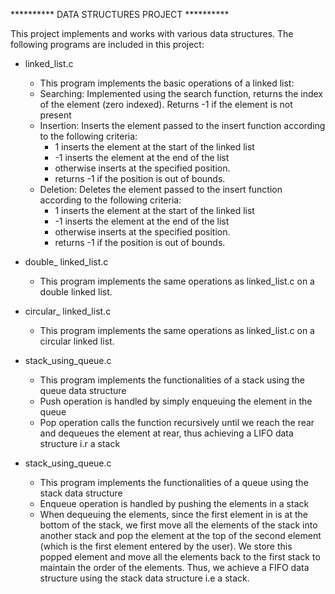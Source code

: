 ********** DATA STRUCTURES PROJECT **********

This project implements and works with various data structures.
The following programs are included in this project:

- linked_list.c
	+ This program implements the basic operations of a linked list:
	- Searching: Implemented using the search function, returns the index of the element (zero indexed). Returns -1 if the element is not present
	- Insertion: Inserts the element passed to the insert function according to the following criteria:
		+ 1 inserts the element at the start of the linked list
		+ -1 inserts the element at the end of the list
		+ otherwise inserts at the specified position.
		+ returns -1 if the position is out of bounds.
	- Deletion: Deletes the element passed to the insert function according to the following criteria:
		+ 1 inserts the element at the start of the linked list
		+ -1 inserts the element at the end of the list
		+ otherwise inserts at the specified position.
		+ returns -1 if the position is out of bounds.
	
- double_ linked_list.c
	+ This program implements the same operations as linked_list.c on a double linked list.

- circular_ linked_list.c
	+ This program implements the same operations as linked_list.c on a circular linked list.

- stack_using_queue.c
	+ This program implements the functionalities of a stack using the queue data structure
	+ Push operation is handled by simply enqueuing the element in the queue
	+ Pop operation calls the function recursively until we reach the rear and dequeues the element at rear, thus achieving a LIFO data structure i.r a stack
	
-  stack_using_queue.c
	+ This program implements the functionalities of a queue using the stack data structure
	+ Enqueue operation is handled by pushing the elements in a stack
	+ When dequeuing the elements, since the first element in is at the bottom of the stack, we first move all the elements of the stack into another stack and pop the element at the top of the second element (which is the first element entered by the user). We store this popped element and move all the elements back to the first stack to maintain the order of the elements. Thus, we achieve a FIFO data structure using the stack data structure i.e a stack.